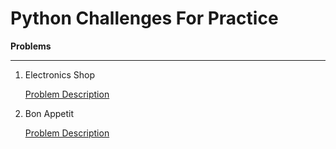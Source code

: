 # Python Challenges For Practice

**Problems**
____________

1. Electronics Shop 

    [Problem Description](https://www.hackerrank.com/challenges/electronics-shop/problem)

2. Bon Appetit 

    [Problem Description](https://www.hackerrank.com/challenges/bon-appetit/problem)


